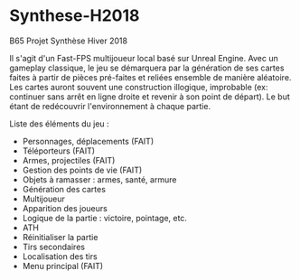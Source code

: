 ﻿# Synthese-H2018
B65 Projet Synthèse Hiver 2018

Il s'agit d'un Fast-FPS multijoueur local basé sur Unreal Engine. Avec un gameplay classique, le jeu se démarquera par la génération de ses cartes faites à partir de pièces pré-faites et reliées ensemble de manière aléatoire. Les cartes auront souvent une construction illogique, improbable (ex: continuer sans arrêt en ligne droite et revenir à son point de départ). Le but étant de redécouvrir l'environnement à chaque partie.

Liste des éléments du jeu :

- Personnages, déplacements (FAIT)
- Téléporteurs (FAIT)
- Armes, projectiles (FAIT)
- Gestion des points de vie (FAIT)
- Objets à ramasser : armes, santé, armure
- Génération des cartes
- Multijoueur
- Apparition des joueurs
- Logique de la partie : victoire, pointage, etc.
- ATH
- Réinitialiser la partie
- Tirs secondaires
- Localisation des tirs
- Menu principal (FAIT)
